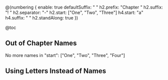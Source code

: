 @(numbering {
    enable: true
    defaultSuffix: " "
    h2.prefix: "Chapter "
    h2.suffix: "! "
    h2.separator: "-"
    h2.start: ["One", "Two", "Three"]
    h4.start: "a"
    h4.suffix: " "
    h2.standAlong: true
})

@toc


[](include(body.md))

## Out of Chapter Names

No more names in "start": ["One", "Two", "Three", "Four"]

## Using Letters Instead of Names

